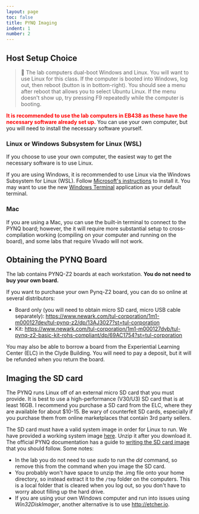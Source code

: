 ```yaml
---
layout: page
toc: false
title: PYNQ Imaging
indent: 1
number: 2
---
```


## Host Setup Choice
> 📝 The lab computers dual-boot Windows and Linux.  You will want to use Linux for this class.  If the computer is booted into Windows, log out, then reboot (button is in bottom-right).  You should see a menu after reboot that allows you to select Ubuntu Linux.  If the menu doesn't show up, try pressing F9 repeatedly while the computer is booting.

<span style="color:red">**It is recommended to use the lab computers in EB438 as these have the necessary software already set up.** </span> You can use your own computer, but you will need to install the necessary software yourself.  

### Linux or Windows Subsystem for Linux (WSL)
If you choose to use your own computer, the easiest way to get the necessary software is to use Linux.  

If you are using Windows, it is recommended to use Linux via the Windows Subsystem for Linux (WSL).  Follow [Microsoft's instructions](https://learn.microsoft.com/en-us/windows/wsl/install) to install it. You may want to use the new [Windows Terminal](https://apps.microsoft.com/detail/9N0DX20HK701?hl=en-US&gl=US) application as your default terminal.

### Mac
If you are using a Mac, you can use the built-in terminal to connect to the PYNQ board; however, the it will require more substantial setup to cross-compilation working (compiling on your computer and running on the board), and some labs that require Vivado will not work.




## Obtaining the PYNQ Board 

The lab contains PYNQ-Z2 boards at each workstation.  **You do not need to buy your own board.**  

If you want to purchase your own Pynq-Z2 board, you can do so online at several distributors:
  * Board only (you will need to obtain micro SD card, micro USB cable separately): <https://www.newark.com/tul-corporation/1m1-m000127dev/tul-pynq-z2/dp/13AJ3027?st=tul-corporation>
  * Kit: <https://www.newark.com/tul-corporation/1m1-m000127dvb/tul-pynq-z2-basic-kit-rohs-compliant/dp/69AC1754?st=tul-corporation>

You may also be able to borrow a board from the Experiential Learning Center (ELC) in the Clyde Building.  You will need to pay a deposit, but it will be refunded when you return the board.  


## Imaging the SD card 
The PYNQ runs Linux off of an external micro SD card that you must provide. It is best to use a high-performance (V30/U3) SD card that is at least 16GB. I recommend you purchase a SD card from the ELC, where they are available for about $10-15. 
Be wary of counterfeit SD cards, especially if you purchase them from online marketplaces that contain 3rd party sellers.  

The SD card must have a valid system image in order for Linux to run.  We have provided a working system image [here]().  Unzip it after you download it.  The official PYNQ documentation has a guide to [writing the SD card image](https://pynq.readthedocs.io/en/latest/appendix/sdcard.html) that you should follow. Some notes:
* In the lab you do not need to use *sudo* to run the *dd* command, so remove this from the command when you image the SD card.
* You probably won't have space to unzip the .img file onto your home directory, so instead extract it to the `/tmp` folder on the computers.  This is a local folder that is cleared when you log out, so you don't have to worry about filling up the hard drive.
* If you are using your own Windows computer and run into issues using *Win32DiskImager*, another alternative is to use <http://etcher.io>.